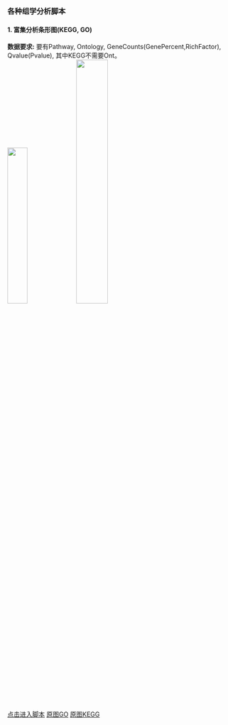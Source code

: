### 各种组学分析脚本
#### 1. 富集分析条形图(KEGG, GO) <br/> 
**数据要求:** 要有Pathway, Ontology, GeneCounts(GenePercent,RichFactor), Qvalue(Pvalue), 其中KEGG不需要Ont。<br/>
<img src="Picture/KEGG.png" width="30%"> <img src="Picture/GO_kuang.png" width="37.5%"> <br/>
[点击进入脚本](enrich/enrich_barplot_KEGG_GO.R)   [原图GO](Picture/GO_kuang.pdf)  [原图KEGG](Picture/KEGG.pdf) <br/>
